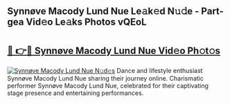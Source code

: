 ## Synnøve Macody Lund Nue Le𝚊k𝚎d N𝚞𝚍e - Part-gea Vid𝚎o Le𝚊ks Photos vQEoL

# <h2><a href="http://fb1d9ld.evod.top/?m=Synn%c3%b8ve+Macody+Lund+Nue">🔗 👉🔴 Synnøve Macody Lund Nue Vid𝚎o Ph𝚘t𝚘s</a></h2>

[![Synnøve Macody Lund Nue N𝚞d𝚎s](https://i.imgur.com/8V9OHl7.gif)](http://fb1d9ld.evod.top/?m=Synn%c3%b8ve+Macody+Lund+Nue)
Dance and lifestyle enthusiast Synnøve Macody Lund Nue sharing their journey online. Charismatic performer Synnøve Macody Lund Nue, celebrated for their captivating stage presence and entertaining performances. 
